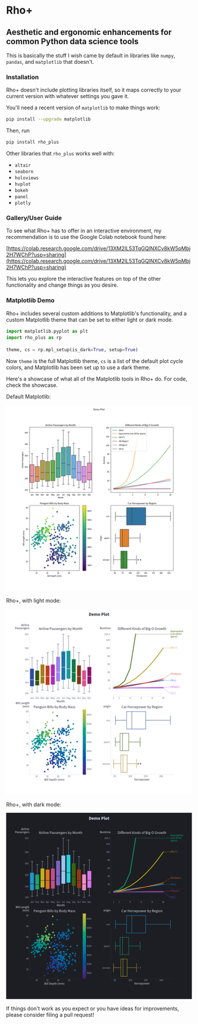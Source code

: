 # Rho+

## Aesthetic and ergonomic enhancements for common Python data science tools

This is basically the stuff I wish came by default in libraries like `numpy`, `pandas`, and `matplotlib` that doesn't.

### Installation

Rho+ doesn't include plotting libraries itself, so it maps correctly to your current version with whatever settings you gave it.

You'll need a recent version of `matplotlib` to make things work:

```bash
pip install --upgrade matplotlib
```

Then, run

```bash
pip install rho_plus
```

Other libraries that `rho_plus` works well with:

- `altair`
- `seaborn`
- `holoviews`
- `hvplot`
- `bokeh`
- `panel`
- `plotly`

### Gallery/User Guide

To see what Rho+ has to offer in an interactive environment, my recommendation is to use the Google Colab notebook found here:

[https://colab.research.google.com/drive/13XM2IL53TqGQlNXCv8kW5pMbj2H7WChP?usp=sharing](https://colab.research.google.com/drive/13XM2IL53TqGQlNXCv8kW5pMbj2H7WChP?usp=sharing)

This lets you explore the interactive features on top of the other functionality and change things as you desire.

### Matplotlib Demo

Rho+ includes several custom additions to Matplotlib's functionality, and a custom Matplotlib theme that can be set to either light or dark mode.

```python
import matplotlib.pyplot as plt
import rho_plus as rp

theme, cs = rp.mpl_setup(is_dark=True, setup=True)
```

Now `theme` is the full Matplotlib theme, `cs` is a list of the default plot cycle colors, and Matplotlib has been set up to use a dark theme.

Here's a showcase of what all of the Matplotlib tools in Rho+ do. For code, check the showcase.

Default Matplotlib:

![Default](images/default.png)

Rho+, with light mode:

![Light mode](images/rho-light.png)

Rho+, with dark mode:

![Dark mode](images/rho-dark.png)

If things don't work as you expect or you have ideas for improvements, please consider filing a pull request!
